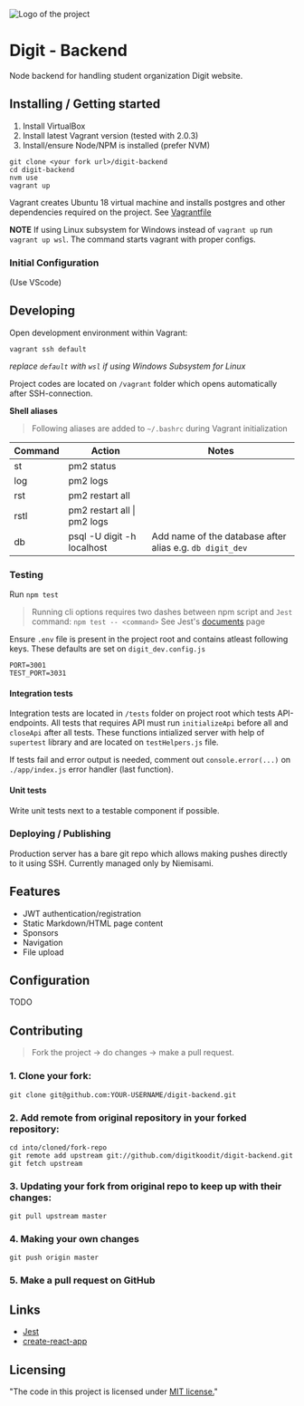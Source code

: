 ![Logo of the project](https://digit.fi/images/site/logo_screen_new.gif)

# Digit - Backend

Node backend for handling student organization Digit website. 

## Installing / Getting started

1. Install VirtualBox
2. Install latest Vagrant version (tested with 2.0.3)
3. Install/ensure Node/NPM is installed (prefer NVM)

```shell
git clone <your fork url>/digit-backend
cd digit-backend
nvm use 
vagrant up
```

Vagrant creates Ubuntu 18 virtual machine and installs postgres and other dependencies required on the project. See [Vagrantfile](./Vagrantfile)

**NOTE** If using Linux subsystem for Windows instead of `vagrant up` run `vagrant up wsl`. The command starts vagrant with proper configs.

### Initial Configuration

(Use VScode)

## Developing

Open development environment within Vagrant:

`vagrant ssh default` 

*replace `default` with `wsl` if using Windows Subsystem for Linux* 

Project codes are located on `/vagrant` folder which opens automatically after SSH-connection. 

**Shell aliases**

> Following aliases are added to `~/.bashrc` during Vagrant initialization

| Command | Action                      | Notes                                                    |
| ------- | --------------------------- | -------------------------------------------------------- |
| st      | pm2 status                  |                                                          |
| log     | pm2 logs                    |                                                          |
| rst     | pm2 restart all             |                                                          |
| rstl    | pm2 restart all \| pm2 logs |                                                          |
| db      | psql -U digit -h localhost  | Add name of the database after alias e.g. `db digit_dev` |

### Testing

Run `npm test`

> Running cli options requires two dashes between npm script and `Jest` command: `npm test -- <command>`
> See Jest's [documents](https://jestjs.io/docs/en/cli.html) page

Ensure `.env` file is present in the project root and contains atleast following keys. These defaults are set on `digit_dev.config.js`

```
PORT=3001
TEST_PORT=3031
```


#### Integration tests 

Integration tests are located in `/tests` folder on project root which tests API-endpoints. All tests that requires API must run `initializeApi` before all and `closeApi` after all tests. These functions intialized server with help of `supertest` library and are located on `testHelpers.js` file.

If tests fail and error output is needed, comment out `console.error(...)` on `./app/index.js` error handler (last function).  

#### Unit tests 

Write unit tests next to a testable component if possible.

### Deploying / Publishing

Production server has a bare git repo which allows making pushes directly to it using SSH. Currently managed only by Niemisami.

## Features

* JWT authentication/registration
* Static Markdown/HTML page content
* Sponsors
* Navigation
* File upload

## Configuration

TODO

## Contributing

> Fork the project -> do changes -> make a pull request.

### 1. Clone your fork:

    git clone git@github.com:YOUR-USERNAME/digit-backend.git

### 2. Add remote from original repository in your forked repository: 

    cd into/cloned/fork-repo
    git remote add upstream git://github.com/digitkoodit/digit-backend.git
    git fetch upstream

### 3. Updating your fork from original repo to keep up with their changes:

    git pull upstream master

### 4. Making your own changes
    git push origin master

### 5. Make a pull request on GitHub 

## Links

- [Jest](https://jestjs.io/docs/en/getting-started)
- [create-react-app](https://github.com/facebook/create-react-app)

## Licensing

"The code in this project is licensed under [MIT license.](/LICENSE)"
